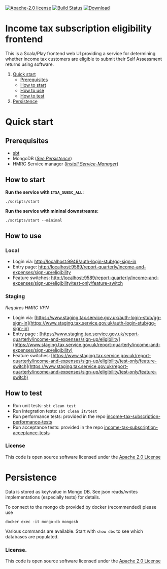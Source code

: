 [![Apache-2.0 license](http://img.shields.io/badge/license-Apache-brightgreen.svg)](http://www.apache.org/licenses/LICENSE-2.0.html)
[![Build Status](https://travis-ci.org/hmrc/income-tax-subscription-eligibility-frontend.svg)](https://travis-ci.org/hmrc/income-tax-subscription-eligibility-frontend)
[![Download](https://api.bintray.com/packages/hmrc/releases/income-tax-subscription-eligibility-frontend/images/download.svg)](https://bintray.com/hmrc/releases/income-tax-subscription-eligibility-frontend/_latestVersion)


# Income tax subscription eligibility frontend

This is a Scala/Play frontend web UI providing a service for determining whether income tax customers are eligible
to submit their Self Assessment returns using software.

1. [Quick start](#Quick-start)
    - [Prerequisites](#Prerequisites)
    - [How to start](#How-to-start)
    - [How to use](#How-to-use)
    - [How to test](#How-to-test)
2. [Persistence](#Persistence)

# Quick start

## Prerequisites

* [sbt](http://www.scala-sbt.org/)
* MongoDB (*[See Persistence](#Persistence)*)
* HMRC Service manager (*[Install Service-Manager](https://github.com/hmrc/service-manager/wiki/Install#install-service-manager)*)

## How to start

**Run the service with `ITSA_SUBSC_ALL`:**  
```
./scripts/start
```

**Run the service with mininal downstreams:**  
```
./scripts/start --minimal
```

## How to use

### Local

* Login via: [http://localhost:9949/auth-login-stub/gg-sign-in](http://localhost:9949/auth-login-stub/gg-sign-in)
* Entry page: [http://localhost:9589/report-quarterly/income-and-expenses/sign-up/eligibility](http://localhost:9589/report-quarterly/income-and-expenses/sign-up/eligibility)
* Feature switches: [http://localhost:9589/report-quarterly/income-and-expenses/sign-up/eligibility/test-only/feature-switch](http://localhost:9589/report-quarterly/income-and-expenses/sign-up/eligibility/test-only/feature-switch)

### Staging

*Requires HMRC VPN*

* Login via: [https://www.staging.tax.service.gov.uk/auth-login-stub/gg-sign-in](https://www.staging.tax.service.gov.uk/auth-login-stub/gg-sign-in)
* Entry page : [https://www.staging.tax.service.gov.uk/report-quarterly/income-and-expenses/sign-up/eligibility](https://www.staging.tax.service.gov.uk/report-quarterly/income-and-expenses/sign-up/eligibility)
* Feature switches: [https://www.staging.tax.service.gov.uk/report-quarterly/income-and-expenses/sign-up/eligibility/test-only/feature-switch](https://www.staging.tax.service.gov.uk/report-quarterly/income-and-expenses/sign-up/eligibility/test-only/feature-switch)

## How to test

* Run unit tests: `sbt clean test`
* Run integration tests: `sbt clean it/test`
* Run performance tests: provided in the repo [income-tax-subscription-performance-tests](https://github.com/hmrc/income-tax-subscription-performance-tests)
* Run acceptance tests: provided in the repo [income-tax-subscription-acceptance-tests](https://github.com/hmrc/income-tax-subscription-acceptance-tests)

### License

This code is open source software licensed under the [Apache 2.0 License]("http://www.apache.org/licenses/LICENSE-2.0.html")

# Persistence

Data is stored as key/value in Mongo DB. See json reads/writes implementations (especially tests) for details.

To connect to the mongo db provided by docker (recommended) please use

```
docker exec -it mongo-db mongosh
```

Various commands are available.  Start with `show dbs` to see which databases are populated.

### License.
 
This code is open source software licensed under the [Apache 2.0 License]("http://www.apache.org/licenses/LICENSE-2.0.html")

